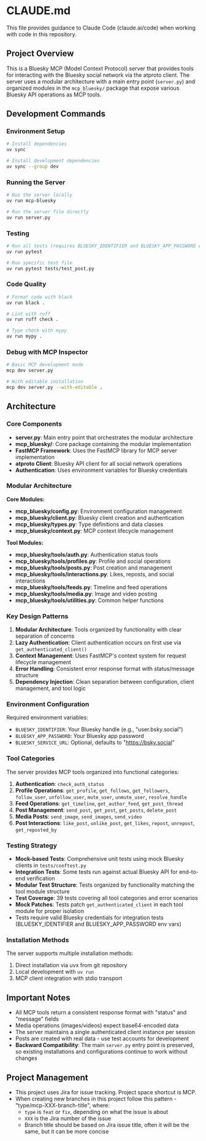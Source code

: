 # CLAUDE.md

This file provides guidance to Claude Code (claude.ai/code) when working with code in this repository.

## Project Overview

This is a Bluesky MCP (Model Context Protocol) server that provides tools for interacting with the Bluesky social network via the atproto client. The server uses a modular architecture with a main entry point (`server.py`) and organized modules in the `mcp_bluesky/` package that expose various Bluesky API operations as MCP tools.

## Development Commands

### Environment Setup
```bash
# Install dependencies
uv sync

# Install development dependencies
uv sync --group dev
```

### Running the Server
```bash
# Run the server locally
uv run mcp-bluesky

# Run the server file directly
uv run server.py
```

### Testing
```bash
# Run all tests (requires BLUESKY_IDENTIFIER and BLUESKY_APP_PASSWORD env vars)
uv run pytest

# Run specific test file
uv run pytest tests/test_post.py
```

### Code Quality
```bash
# Format code with black
uv run black .

# Lint with ruff
uv run ruff check .

# Type check with mypy
uv run mypy .
```

### Debug with MCP Inspector
```bash
# Basic MCP development mode
mcp dev server.py

# With editable installation
mcp dev server.py --with-editable .
```

## Architecture

### Core Components

- **server.py**: Main entry point that orchestrates the modular architecture
- **mcp_bluesky/**: Core package containing the modular implementation
- **FastMCP Framework**: Uses the FastMCP library for MCP server implementation
- **atproto Client**: Bluesky API client for all social network operations
- **Authentication**: Uses environment variables for Bluesky credentials

### Modular Architecture

**Core Modules:**
- **mcp_bluesky/config.py**: Environment configuration management
- **mcp_bluesky/client.py**: Bluesky client creation and authentication
- **mcp_bluesky/types.py**: Type definitions and data classes
- **mcp_bluesky/context.py**: MCP context lifecycle management

**Tool Modules:**
- **mcp_bluesky/tools/auth.py**: Authentication status tools
- **mcp_bluesky/tools/profiles.py**: Profile and social operations
- **mcp_bluesky/tools/posts.py**: Post creation and management
- **mcp_bluesky/tools/interactions.py**: Likes, reposts, and social interactions
- **mcp_bluesky/tools/feeds.py**: Timeline and feed operations
- **mcp_bluesky/tools/media.py**: Image and video posting
- **mcp_bluesky/tools/utilities.py**: Common helper functions

### Key Design Patterns

1. **Modular Architecture**: Tools organized by functionality with clear separation of concerns
2. **Lazy Authentication**: Client authentication occurs on first use via `get_authenticated_client()`
3. **Context Management**: Uses FastMCP's context system for request lifecycle management
4. **Error Handling**: Consistent error response format with status/message structure
5. **Dependency Injection**: Clean separation between configuration, client management, and tool logic

### Environment Configuration

Required environment variables:
- `BLUESKY_IDENTIFIER`: Your Bluesky handle (e.g., "user.bsky.social")
- `BLUESKY_APP_PASSWORD`: Your Bluesky app password
- `BLUESKY_SERVICE_URL`: Optional, defaults to "https://bsky.social"

### Tool Categories

The server provides MCP tools organized into functional categories:

1. **Authentication**: `check_auth_status`
2. **Profile Operations**: `get_profile`, `get_follows`, `get_followers`, `follow_user`, `unfollow_user`, `mute_user`, `unmute_user`, `resolve_handle`
3. **Feed Operations**: `get_timeline`, `get_author_feed`, `get_post_thread`
4. **Post Management**: `send_post`, `get_post`, `get_posts`, `delete_post`
5. **Media Posts**: `send_image`, `send_images`, `send_video`
6. **Post Interactions**: `like_post`, `unlike_post`, `get_likes`, `repost`, `unrepost`, `get_reposted_by`

### Testing Strategy

- **Mock-based Tests**: Comprehensive unit tests using mock Bluesky clients in `tests/conftest.py`
- **Integration Tests**: Some tests run against actual Bluesky API for end-to-end verification
- **Modular Test Structure**: Tests organized by functionality matching the tool module structure
- **Test Coverage**: 39 tests covering all tool categories and error scenarios
- **Mock Patches**: Tests patch `get_authenticated_client` in each tool module for proper isolation
- Tests require valid Bluesky credentials for integration tests (BLUESKY_IDENTIFIER and BLUESKY_APP_PASSWORD env vars)

### Installation Methods

The server supports multiple installation methods:
1. Direct installation via uvx from git repository
2. Local development with `uv run`
3. MCP client integration with stdio transport

## Important Notes

- All MCP tools return a consistent response format with "status" and "message" fields
- Media operations (images/videos) expect base64-encoded data
- The server maintains a single authenticated client instance per session
- Posts are created with real data - use test accounts for development
- **Backward Compatibility**: The main `server.py` entry point is preserved, so existing installations and configurations continue to work without changes

## Project Management

- This project uses Jira for issue tracking. Project space shortcut is MCP.
- When creating new branches in this project follow this pattern - "type/mcp-XXX-branch-title", where:
  - `type` is `feat` or `fix`, depending on what the issue is about
  - `XXX` is the Jira number of the issue
  - Branch title should be based on Jira issue title, often it will be the same, but it can be more concise
